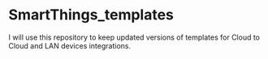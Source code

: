# SmartThings_templates
I will use this repository to keep updated versions of templates for Cloud to Cloud and LAN devices integrations. 
